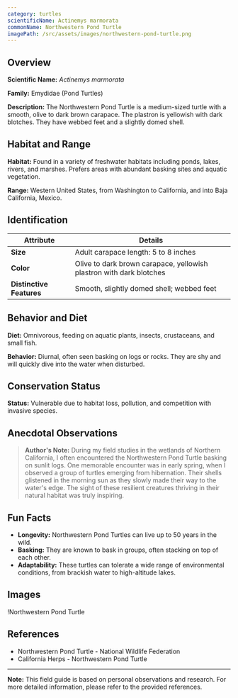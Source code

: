 ```yaml
---
category: turtles
scientificName: Actinemys marmorata
commonName: Northwestern Pond Turtle
imagePath: /src/assets/images/northwestern-pond-turtle.png
---
```


## Overview

**Scientific Name:** _Actinemys marmorata_

**Family:** Emydidae (Pond Turtles)

**Description:** The Northwestern Pond Turtle is a medium-sized turtle with a smooth, olive to dark brown carapace. The plastron is yellowish with dark blotches. They have webbed feet and a slightly domed shell.

## Habitat and Range

**Habitat:** Found in a variety of freshwater habitats including ponds, lakes, rivers, and marshes. Prefers areas with abundant basking sites and aquatic vegetation.

**Range:** Western United States, from Washington to California, and into Baja California, Mexico.

## Identification

| **Attribute**            | **Details**                                                         |
| ------------------------ | ------------------------------------------------------------------- |
| **Size**                 | Adult carapace length: 5 to 8 inches                                |
| **Color**                | Olive to dark brown carapace, yellowish plastron with dark blotches |
| **Distinctive Features** | Smooth, slightly domed shell; webbed feet                           |

## Behavior and Diet

**Diet:** Omnivorous, feeding on aquatic plants, insects, crustaceans, and small fish.

**Behavior:** Diurnal, often seen basking on logs or rocks. They are shy and will quickly dive into the water when disturbed.

## Conservation Status

**Status:** Vulnerable due to habitat loss, pollution, and competition with invasive species.

## Anecdotal Observations

> **Author's Note:** During my field studies in the wetlands of Northern California, I often encountered the Northwestern Pond Turtle basking on sunlit logs. One memorable encounter was in early spring, when I observed a group of turtles emerging from hibernation. Their shells glistened in the morning sun as they slowly made their way to the water's edge. The sight of these resilient creatures thriving in their natural habitat was truly inspiring.

## Fun Facts

-  **Longevity:** Northwestern Pond Turtles can live up to 50 years in the wild.
-  **Basking:** They are known to bask in groups, often stacking on top of each other.
-  **Adaptability:** These turtles can tolerate a wide range of environmental conditions, from brackish water to high-altitude lakes.

## Images

!Northwestern Pond Turtle

## References

-  Northwestern Pond Turtle - National Wildlife Federation
-  California Herps - Northwestern Pond Turtle

---

**Note:** This field guide is based on personal observations and research. For more detailed information, please refer to the provided references.
